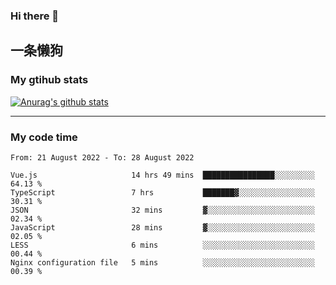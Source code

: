 ### Hi there 👋

## 一条懒狗
<!--
**kiss-me-quickly/kiss-me-quickly** is a ✨ _special_ ✨ repository because its `README.md` (this file) appears on your GitHub profile.

Here are some ideas to get you started:

- 🔭 I’m currently working on ...
- 🌱 I’m currently learning ...
- 👯 I’m looking to collaborate on ...
- 🤔 I’m looking for help with ...
- 💬 Ask me about ...
- 📫 How to reach me: ...
- 😄 Pronouns: ...
- ⚡ Fun fact: ...
-->


### My gtihub stats

[![Anurag's github stats](https://github-readme-stats.vercel.app/api?username=kiss-me-quickly)](https://github.com/anuraghazra/github-readme-stats)

***

### My code time

<!--START_SECTION:waka-->

```text
From: 21 August 2022 - To: 28 August 2022

Vue.js                     14 hrs 49 mins  ████████████████░░░░░░░░░   64.13 %
TypeScript                 7 hrs           ███████▓░░░░░░░░░░░░░░░░░   30.31 %
JSON                       32 mins         ▓░░░░░░░░░░░░░░░░░░░░░░░░   02.34 %
JavaScript                 28 mins         ▓░░░░░░░░░░░░░░░░░░░░░░░░   02.05 %
LESS                       6 mins          ░░░░░░░░░░░░░░░░░░░░░░░░░   00.44 %
Nginx configuration file   5 mins          ░░░░░░░░░░░░░░░░░░░░░░░░░   00.39 %
```

<!--END_SECTION:waka-->
